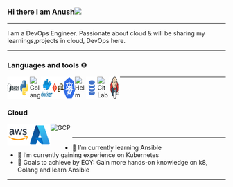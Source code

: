 ### Hi there I am Anush<img src="https://raw.githubusercontent.com/MartinHeinz/MartinHeinz/master/wave.gif" width="30px">

---

I am a DevOps Engineer. Passionate about cloud & will be sharing my learnings,projects in cloud, DevOps here. 

---

### Languages and tools ⚙️
[<img align="left" alt="BASH" width="26px" src="https://raw.githubusercontent.com/github/explore/80688e429a7d4ef2fca1e82350fe8e3517d3494d/topics/bash/bash.png" width="50" height="50"/>](https://www.gnu.org/software/bash)
[<img align="left" alt="Python" width="26px" src="https://raw.githubusercontent.com/github/explore/80688e429a7d4ef2fca1e82350fe8e3517d3494d/topics/python/python.png" width="50" height="50"/>](https://www.python.org/)
[<img align="left" alt="Golang" width="26px" src="https://cdn.jsdelivr.net/npm/simple-icons@6.0.0/icons/go.svg" width="50" height="50" />](https://go.dev/)
[<img align="left" alt="Docker" width="26px" src="https://raw.githubusercontent.com/github/explore/80688e429a7d4ef2fca1e82350fe8e3517d3494d/topics/docker/docker.png" width="50" height="50"/>](https://www.docker.com)
[<img align="left" alt="Git" width="26px" src="https://raw.githubusercontent.com/github/explore/e94815998e4e0713912fed477a1f346ec04c3da2/topics/git/git.png" width="50" height="50"/>](https://git-scm.com/)
[<img align="left" alt="Kubernetes" width="26px" src="https://raw.githubusercontent.com/github/explore/80688e429a7d4ef2fca1e82350fe8e3517d3494d/topics/kubernetes/kubernetes.png" width="50" height="50"/>](https://kubernetes.io/)
[<img align="left" alt="Helm" width="26px" src="https://avatars.githubusercontent.com/u/15859888?s=200&v=4" />](https://helm.sh/)
[<img align="left" alt="SQL" width="26px" src="https://raw.githubusercontent.com/github/explore/80688e429a7d4ef2fca1e82350fe8e3517d3494d/topics/sql/sql.png" width="50" height="50" />](https://en.wikipedia.org/wiki/SQL)
[<img align="left" alt="GitLab" width="26px" src="https://about.gitlab.com/images/press/press-kit-icon.svg" width="50" height="50"/>](https://about.gitlab.com)
<!-- [<img align="left" alt="Ansible" width="26px" src="https://raw.githubusercontent.com/github/explore/80688e429a7d4ef2fca1e82350fe8e3517d3494d/topics/ansible/ansible.png" width="50" height="50"/>](https://www.ansible.com) -->
[<img align="left" alt="Jenkins" width="26px" src="https://raw.githubusercontent.com/github/explore/4546263bd5739353083c33dada43f8f31e7d1fd6/topics/jenkins/jenkins.png" width="50" height="50"/>](https://jenkins.io)

---
<br />
<br />

### Cloud 
[<img align="left" alt="AWS"  src="https://raw.githubusercontent.com/github/explore/fbceb94436312b6dacde68d122a5b9c7d11f9524/topics/aws/aws.png" width="50" height="50" />](https://aws.amazon.com/)
[<img align="left" alt="Azure" src="https://raw.githubusercontent.com/github/explore/80688e429a7d4ef2fca1e82350fe8e3517d3494d/topics/azure/azure.png" width="50" height="50" />](https://azure.microsoft.com/)
[<img align="left" alt="GCP" src="https://avatars.githubusercontent.com/u/2810941?s=200&v=4" width="50" height="50"/>](https://cloud.google.com/)

<br />

---
- 🌱 I’m currently learning Ansible
- 🔭 I’m currently gaining experience on Kubernetes
- 🥅 Goals to achieve by EOY: Gain more hands-on knowledge on k8, Golang and learn Ansible
---
